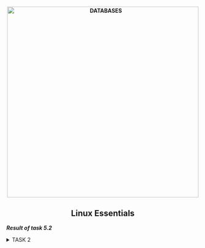 <h4 align="center"> 
  <img alt="DATABASES" src="https://commons.bmstu.wiki/images/b/be/Linux-3_6.png" width="500"> 
</h4>
<h2 align="center"> Linux Essentials </h2>

***Result of task 5.2*** <br>

<details><summary>TASK 2</summary><br>
1. Analyze the structure of the /etc/passwd and /etc/group file, what fields are present in it, what users exist on the system? Specify several pseudo-users, how to define them. <br>
  /etc/passwd - a file containing a list of user accounts (accounts) in text format. It is the first and main source of information about operating system user rights.<br> 
  
  ```  
  login : password : UID : GID : GECOS : home : shell 
  ```
Each line of the file describes one user and contains seven fields, separated by colons:
- registration name or login - The string you enter when you log in. Each username must be a unique string on the computer;
- password hash - On older Linux systems, the user's encrypted password was stored in the /etc/passwd file. 
On most modern systems, this field is set to x, and the user's password is stored in the /etc/shadow file;
- user ID - a user ID is a number assigned to each user. It is used by the operating system to communicate with the user;
- default group ID - The user's group ID number that belongs to the user's primary group. When the user creates a file, the group of the file is set to that group;
- information field GECOS - This field contains a comma-separated list of values with the following information (User's full name or application name.Room number.
Work phone number. Home phone. Other contact information;
- the initial (aka home) directory - The absolute path to the user's home directory. It contains user and config files;
- login shell, or shell - The absolute path to the user's login shell. It is a shell that starts when the user logs in.<br>
  
The main purpose of /etc/passwd is to match a username and a user identifier (UID). Initially, the password field contained a password hash and was used for authentication. However, due to the increase in the computing power of processors, 
there is a serious threat of using a simple brute-force attack to crack a password. Therefore, all passwords have been moved to special files such as /etc/shadow on GNU / Linux or /etc/master.passwd on FreeBSD. 
These files are not readable by ordinary users. This approach is called a hidden password mechanism.
The /etc/passwd file is a text file with one entry per line representing the user account. To view the contents of a file, use a text editor or, for example, the cat command:
  
```
 cat /etc/passwd
```
  <img alt="" src="https://github.com/zinchenko-ihor/DevOps_online_Kyiv_2021Q4/blob/master/m5/Task5.2/IMG/passwd_cat_devops.png"><br>
  <img alt="" src="https://github.com/zinchenko-ihor/DevOps_online_Kyiv_2021Q4/blob/master/m5/Task5.2/IMG/cat_etc_passwd.png"><br>
/etc/group contains entries for all groups on the system. Each of its lines contains:
- the symbolic name of the group - by default, when a new user is created, his group is also created with the same name as the user's login name;
- the group password is an obsolete field and is currently not used. It usually contains an "x";
- group ID, or GID;
- list of member names, separated by commas.
Recording example:
```
  bin:x:1:root,bin,daemon
```
To view the contents of a file, use a text editor or, for example, the cat command:
```
cat /etc/group
```
  <img alt="" src="https://github.com/zinchenko-ihor/DevOps_online_Kyiv_2021Q4/blob/master/m5/Task5.2/IMG/etc_cat_group.png"><br>
Pseudo user accounts are designed to run certain applications or own certain files. For example: syslog, tcpdump, proxy, daemond, etc.
  
2. What are the uid ranges? What is UID? How to define it?<br>
UID stands for User ID. The UID is the number assigned to every Linux user. This is the user view in the Linux kernel.
The UID is used to identify the user on the system and to determine which system resources the user can access. This is why the user ID must be unique.<br>
You can find the UID in the / etc / passwd file. This is the same file that you can use to list all users on a Linux system.
Use Linux command "cat"to view the text file and you will see various information about the users present on your system.
The third field here represents the user ID or UID.<br>  
  
  ```
  cat /etc/passwd
  ```
  <img alt="" src="https://github.com/zinchenko-ihor/DevOps_online_Kyiv_2021Q4/blob/master/m5/Task5.2/IMG/UID.png"><br>
  
3. What is GID? How to define it?<br>
A group identifier, often abbreviated to GID, is a numeric value used to represent a specific group.The range of values for a GID varies amongst different systems; at the very least, a GID can be between 0 and 32,767, with one restriction: the login group for the superuser must have GID 0. This numeric value is used to refer to groups in the /etc/passwd and /etc/group files or their equivalents. Shadow password files and Network Information Service also refer to numeric GIDs. The group identifier is a necessary component of Unix file systems and processes.<br>
A group identifier, often abbreviated to GID, is a numeric value used to represent a specific group.[1] The range of values for a GID varies amongst different systems; at the very least, a GID can be between 0 and 32,767, with one restriction: the login group for the superuser must have GID 0. This numeric value is used to refer to groups in the /etc/passwd and /etc/group files or their equivalents. Shadow password files and Network Information Service also refer to numeric GIDs. The group identifier is a necessary component of Unix file systems and processes.<br>
  <img alt="" src="https://github.com/zinchenko-ihor/DevOps_online_Kyiv_2021Q4/blob/master/m5/Task5.2/IMG/GID.png"><br>

4. How to determine belonging of user to the specific group?<br>
Belonging user to specific group can be defined in file etc/passwd where described users name, uid, gid, gecos and etc. 
Also we can determine usergroup with command "groups" and determine a members of groups by command "members":
  ```
  groups devops
  members --all sudo
  ```
  <img alt="" src="https://github.com/zinchenko-ihor/DevOps_online_Kyiv_2021Q4/blob/master/m5/Task5.2/IMG/Determinate_group4.png"><br>
  
5. What are the commands for adding a user to the system? What are the basic parameters required to create a user?<br>
To add/create a new user, you’ve to follow the command "useradd" or "adduser" with "username". The ‘username‘ is a user login name, that is used by a user to login into the system.Only one user can be added and that username must be unique (different from other usernames already exists on the system).<br>
  ```
  sudo adduser test
  
  Enter data in this fields
  New password:
  Retype password:
  
  Full name: 
  Room number:
  Work phone:
  Home phone:
  Other:
  ```
  <img alt="" src="https://github.com/zinchenko-ihor/DevOps_online_Kyiv_2021Q4/blob/master/m5/Task5.2/IMG/Create_new_user.png"><br>
  
When we run the "useradd" command in the Linux terminal, it does the following basic things:
- it edits the files /etc/passwd, /etc/shadow, /etc/group and /etc/gshadow for the newly created user account;
- creates and populates the home directory for the new user;
- sets permissions and ownership of the home directory. <br>
  
Useradd command options:<br>
```  
  -c, --comment (Any text string. Typically, this is a short description of the account, and is currently used as a field for the user's first and last name); <br>
  -b, --base-dir (The default base directory for the system if -d HOME_DIR is not specified. BASE_DIR is concatenated with the account name to define the home directory. If the -m option is not used, BASE_DIR must exist); <br>
  -D, --defaults (See below, the subsection "Changing the default values"); <br>
  -d, --home (For the user being created, the BASE_DIRECTORY directory will be used as the home directory. By default, this value is obtained by concatenating the username with BASE_DIR, and is used as the name of the home directory); <br>
  -e, --expiredate (The date when the user account will be blocked); <br>
  -f, --inactive (The number of days that must elapse after the password has expired for the account to be permanently locked); <br>
  -g, --gid (The name or numeric identifier of the new initial user group); <br>
  -G, --groups (List of additional groups in which the user is listed); <br>
  -h, --help (Show quick help and exit); <br>
  -m, --create-home (If the user's home directory does not exist, it will be created); <br>
  -K, --key (Used to change the default values stored in the /etc/login.defs file); <br>
  -l --list (Do not add the user to the lastlog and faillog databases); <br>
  -N, --no-user-group (Do not create a group with the same name as the user, but add the user to the group specified by the -g option or by the GROUP variable in /etc/default/useradd); <br>
  -o, --non-unique (Allows you to create an account with an existing (not unique) UID); <br>
  -p, --password (The encrypted password value returned by crypt (3). By default, the account is locked); <br>
  -s, --shell (The name of the user's login shell. If set to empty, the default login shell will be used); <br>
  -u, --uid (The numeric value of the user identifier (ID). It must be unique unless the -o option is used. The value must be non-negative); <br>
  -U, --user-group (reate a group with the same name as the user, and add the user to this group).<br> 
```  
  <img alt="" src="https://github.com/zinchenko-ihor/DevOps_online_Kyiv_2021Q4/blob/master/m5/Task5.2/IMG/Create_new_user1.png"><br>
  <img alt="" src="https://github.com/zinchenko-ihor/DevOps_online_Kyiv_2021Q4/blob/master/m5/Task5.2/IMG/New_users.png"><br>
  
6. How do I change the name (account name) of an existing user? <br>
"Usermod" is a command-line utility that allows you to modify a user’s login information. <br>
  
  ```
  sudo usermod -l [username]
  ```
  Usermod command options:<br>
  ```
  -a, --append (Add user to additional group (s). Use only in conjunction with the -G parameter); <br>
  -c, --comment (The new value for the comment field in the user password file. Usually it is changed with the "chfn" program); <br>
  -d, --home (The home directory of the new user); <br>
  -e, --expiredate (The date when the user account will be blocked); <br>
  -f, --inactive (The number of days that must elapse after the password has expired for an account blocked forever); <br>
  -g, --gid (The name or numeric identifier of the new primary group for the user. Group with such name must exist); <br>
  -G, --groups (List of additional groups in which the user is listed); <br>
  -l, --login (The username will be changed from NAME to NEW_NAME); <br>
  -L, --lock (Block user password); <br>
  -m, --move-home (Move the contents of the home directory to a new location); <br>
  -o, --non-unique (When used with the -u option, this option allows you to specify a non-unique numeric user ID); <br>
  -p, --password (The encrypted password value returned by crypt (3)); <br>
  -R, --root (Make changes in the CAT_CHROOT directory and use the configuration files from the directory CAT_CHROOT); <br>
  -s, --shell (The name of the user's new login shell); <br>
  -u, --uid (new numeric user id);<br>
  -U, --unlock (Unlock user password); <br>
  -v, --add-sub-uids (Add a range of subordinate uids to the user's account); <br>
  -V, --del-sub-uids (Remove a range of subordinate uids from the user's account); <br>
  -w, --add-sub-gids (Add a range of subordinate gids to the user's account); <br>
  -W, --del-sub-gids (Remove a range of subordinate gids from the user's account); <br>
  -Z, --selinux-user (New SELinux user for user login). <br>
  ```
  <img alt="" src="https://github.com/zinchenko-ihor/DevOps_online_Kyiv_2021Q4/blob/master/m5/Task5.2/IMG/usermod.png"><br>
  
7. What is skell_dir? What is its structure? <br>
Directory /etc/skel/ (skel is derived from the “skeleton”) is used to initiate home directory when a user is first created. A sample layout of “skeleton” user files is as shown below: <br>
  
  ```
   ls -lart /etc/skel
  ```
  <img alt="" src="https://github.com/zinchenko-ihor/DevOps_online_Kyiv_2021Q4/blob/master/m5/Task5.2/IMG/Skel.png"><br>
  
Below is a sample /etc/defualt/useradd file which defines the skel directory. You can change the default location /etc/skel to any other location.
  <img alt="" src="https://github.com/zinchenko-ihor/DevOps_online_Kyiv_2021Q4/blob/master/m5/Task5.2/IMG/Scel_tree.png"><br>
  
Default permission of /etc/skel is drwxr-xr-x. It is not recommended to change the permission of skel directory or its contents.
  
8. How to remove a user from the system (including his mailbox)? <br>
The command "userdel" removes user entries from the /etc/passwd and /etc/shadow files.
In most Linux distributions, when removing a user account with userdel, the user home and mail spool directories are not removed.
Use the -r (--remove) option to force userdel to remove the user’s home directory and mail spool:
  ```
  userdel -r username
  ```
  <img alt="" src="https://github.com/zinchenko-ihor/DevOps_online_Kyiv_2021Q4/blob/master/m5/Task5.2/IMG/userdel.png"><br>
  
If the user you want to remove is still logged in, or if there are running processes that belong to this user, the userdel command does not allow to remove the user.
In this situation, it is recommended to log out the user and kill all user’s running processes with the killall command:
  ```
  sudo killall -u username
  ```  
9. What commands and keys should be used to lock and unlock a user account? <br>
The passwd command on Linux works with a user account. You can also use this command for a user account.
The command mainly works with the / etc / passwd file. You can manually modify this file, but we advise against doing this.
To lock a user using the passwd command or usermod command, you can use the -l (-L for usermod) or –lock option as follows:
  ```
  sudo passwd -l user_name
  sudo usermod -L user_name
  ```
You can find out if a user is locked or unlocked using the -S or –status option of the passwd command.
  ```
  sudo passwd -S user_name
  ```
Look at the second field in the output. Here's what it means:
  - P or PS: password set (user unlocked);
  - L or LK: user locked;
  - N or NP: no password required by the user.<br>
To unlock a user with the passwd command or usermod command, you can use the -u (-U for usermod) or –unlock option:
  ```
  sudo passwd -u user_name
  sudo usermod -U user_name
  ```
  <img alt="" src="https://github.com/zinchenko-ihor/DevOps_online_Kyiv_2021Q4/blob/master/m5/Task5.2/IMG/Lock_unlock.png"><br>
  
10. How to remove a user's password and provide him with a password-free login for subsequent password change? <br>
To force user for password change is to use the command passwd with -e option and -d option. The -e option expires the current user password forcing user to set a new one on next login. And -d option remove user password (make it blank). This is a quick way to block your account password. This makes the specified account passwordless.
From the man page of passwd command :
  ```
  sudo passwd -de user_name
  ```
 <img alt="" src="https://github.com/zinchenko-ihor/DevOps_online_Kyiv_2021Q4/blob/master/m5/Task5.2/IMG/passwd_del.png"><br> 
  
11. Display the extended format of information about the directory, tell about the information columns displayed on the terminal.<br>
  To display the extended directory information format, execute the command:
  ```
  ls -lahi
  -l - --format=long - output (in one-column format) file type, file permissions, number of links to file, owner name, group name, file size (in bytes), timestamp and file name;
  -a --all - include files with names starting with a dot in the list (show hidden files);
  -h --human-readable - add size letter to each file size;
  -i --inode - print the inode number (also called file serial number and index number) of each file to the left of its name.
  ```
   <img alt="" src="https://github.com/zinchenko-ihor/DevOps_online_Kyiv_2021Q4/blob/master/m5/Task5.2/IMG/ls_lahi.png"><br> 
  1 - total size of listed directory;
  2 - inodex index (This number uniquely identifies each file on each file system);
  3 - rights of the files (r-read, w-write, x-execute);
  4 - the number of links to a file/folder;
  5 - unique identifier of the owner (UID);
  6 - group owner id (GID);
  7 - size of object;
  8 - latest creation/modification date;
  9 - file or folder name.
  
12. What access rights exist and for whom (i. e., describe the main roles)? Briefly describe the acronym for access rights.<br>
  Initially, each file had three access parameters. Here they are:
  - Read - allows you to receive the contents of the file, but not for writing. For a directory, allows you to get a list of files and directories located in it;
  - Write - allows you to write new data to a file or modify existing ones, and also allows you to create and modify files and directories;
  - Execution - You cannot execute a program if it does not have an execution flag. This attribute is set for all programs and scripts, it is with the help of it that the system can understand that this file needs to be run as a program.
  
  But all these rights would be meaningless if applied to all users at once. Therefore, each file has three categories of users, for which you can set different combinations of access rights:
  - Owner - a set of rights for the owner of the file, the user who created it or is now set by its owner. Usually the owner has all the rights, read, write and execute.
  - Group - any user group that exists in the system and is associated with a file. However, this can only be one group, and it is usually the owner's group, although a different group can be assigned to a file.
  - Others - all users, except for the owner and users included in the file group.
  
  It is with the help of these sets of permissions that the permissions of files in linux are established. Each user can only get full access to files that he owns or those that he is allowed to access. Only the Root user can work with all files, regardless of their set of permissions.
  What the conditional values of the rights flags mean:<br>
  ```
  --- -no right;
  --x - only execution of the file is allowed as a program, but not modification or reading;
  -w- - only writing and modifying the file is allowed;
  -wx - change and execution are allowed, but in the case of a directory, you cannot see its contents;
  r-- - read-only rights;
  r-x - read only and execute, no write access;
  rw- - read and write permissions, but no execution;
  rwx - all rights;
  --s - the SUID or SGID bit is set, the first is displayed in the field for the owner, the second for the group;
  --t - sticky-bit is installed, which means users cannot delete this file.
  ```
  
13. What is the sequence of defining the relationship between the file and the user? <br>
  
  
  

  
  
  
  
  
  
  
  

  


